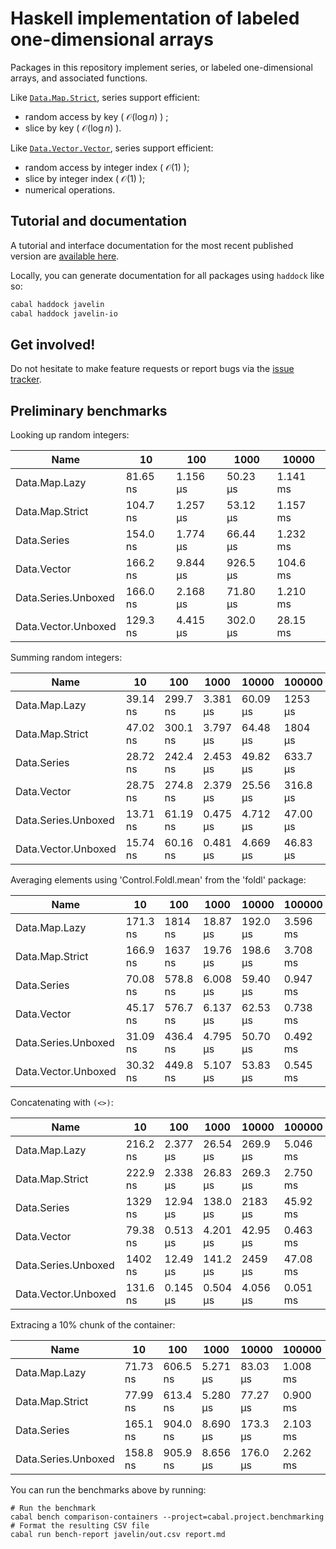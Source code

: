# Haskell implementation of labeled one-dimensional arrays

Packages in this repository implement series, or labeled one-dimensional arrays, and associated functions.

Like [`Data.Map.Strict`](https://hackage.haskell.org/package/containers/docs/Data-Map-Strict.html), series support efficient:

* random access by key ( $\mathcal{O}\left( \log n \right)$ ) ;
* slice by key ( $\mathcal{O}\left( \log n \right)$ ).

Like [`Data.Vector.Vector`](https://hackage.haskell.org/package/vector/docs/Data-Vector.html), series support efficient:

* random access by integer index ( $\mathcal{O}\left( 1 \right)$ );
* slice by integer index ( $\mathcal{O}\left( 1 \right)$ );
* numerical operations.

## Tutorial and documentation

A tutorial and interface documentation for the most recent published version are [available here](https://hackage.haskell.org/package/javelin). 

Locally, you can generate documentation for all packages using `haddock` like so:

```bash
cabal haddock javelin
cabal haddock javelin-io
```

## Get involved!

Do not hesitate to make feature requests or report bugs via the [issue tracker](https://github.com/LaurentRDC/javelin/issues).

## Preliminary benchmarks

Looking up random integers:

|Name|10|100|1000|10000|
|---|---|---|---|---|
|Data.Map.Lazy|81.65 ns|1.156 μs|50.23 μs|1.141 ms|
|Data.Map.Strict|104.7 ns|1.257 μs|53.12 μs|1.157 ms|
|Data.Series|154.0 ns|1.774 μs|66.44 μs|1.232 ms|
|Data.Vector|166.2 ns|9.844 μs|926.5 μs|104.6 ms|
|Data.Series.Unboxed|166.0 ns|2.168 μs|71.80 μs|1.210 ms|
|Data.Vector.Unboxed|129.3 ns|4.415 μs|302.0 μs|28.15 ms|

Summing random integers:

|Name|10|100|1000|10000|100000|1000000|
|---|---|---|---|---|---|---|
|Data.Map.Lazy|39.14 ns|299.7 ns|3.381 μs|60.09 μs|1253 μs|18.12 ms|
|Data.Map.Strict|47.02 ns|300.1 ns|3.797 μs|64.48 μs|1804 μs|19.70 ms|
|Data.Series|28.72 ns|242.4 ns|2.453 μs|49.82 μs|633.7 μs|12.19 ms|
|Data.Vector|28.75 ns|274.8 ns|2.379 μs|25.56 μs|316.8 μs|5.073 ms|
|Data.Series.Unboxed|13.71 ns|61.19 ns|0.475 μs|4.712 μs|47.00 μs|0.528 ms|
|Data.Vector.Unboxed|15.74 ns|60.16 ns|0.481 μs|4.669 μs|46.83 μs|0.555 ms|

Averaging elements using 'Control.Foldl.mean' from the 'foldl' package:

|Name|10|100|1000|10000|100000|1000000|
|---|---|---|---|---|---|---|
|Data.Map.Lazy|171.3 ns|1814 ns|18.87 μs|192.0 μs|3.596 ms|75.92 ms|
|Data.Map.Strict|166.9 ns|1637 ns|19.76 μs|198.6 μs|3.708 ms|85.80 ms|
|Data.Series|70.08 ns|578.8 ns|6.008 μs|59.40 μs|0.947 ms|14.85 ms|
|Data.Vector|45.17 ns|576.7 ns|6.137 μs|62.53 μs|0.738 ms|8.033 ms|
|Data.Series.Unboxed|31.09 ns|436.4 ns|4.795 μs|50.70 μs|0.492 ms|4.911 ms|
|Data.Vector.Unboxed|30.32 ns|449.8 ns|5.107 μs|53.83 μs|0.545 ms|5.526 ms|

Concatenating with `(<>)`:

|Name|10|100|1000|10000|100000|1000000|
|---|---|---|---|---|---|---|
|Data.Map.Lazy|216.2 ns|2.377 μs|26.54 μs|269.9 μs|5.046 ms|66.52 ms|
|Data.Map.Strict|222.9 ns|2.338 μs|26.83 μs|269.3 μs|2.750 ms|44.66 ms|
|Data.Series|1329 ns|12.94 μs|138.0 μs|2183 μs|45.92 ms|547.7 ms|
|Data.Vector|79.38 ns|0.513 μs|4.201 μs|42.95 μs|0.463 ms|5.453 ms|
|Data.Series.Unboxed|1402 ns|12.49 μs|141.2 μs|2459 μs|47.08 ms|541.6 ms|
|Data.Vector.Unboxed|131.6 ns|0.145 μs|0.504 μs|4.056 μs|0.051 ms|0.622 ms|

Extracing a 10% chunk of the container:

|Name|10|100|1000|10000|100000|1000000|
|---|---|---|---|---|---|---|
|Data.Map.Lazy|71.73 ns|606.5 ns|5.271 μs|83.03 μs|1.008 ms|25.93 ms|
|Data.Map.Strict|77.99 ns|613.4 ns|5.280 μs|77.27 μs|0.900 ms|21.02 ms|
|Data.Series|165.1 ns|904.0 ns|8.690 μs|173.3 μs|2.103 ms|41.11 ms|
|Data.Series.Unboxed|158.8 ns|905.9 ns|8.656 μs|176.0 μs|2.262 ms|39.76 ms|

You can run the benchmarks above by running:

```shell
# Run the benchmark
cabal bench comparison-containers --project=cabal.project.benchmarking
# Format the resulting CSV file
cabal run bench-report javelin/out.csv report.md
```